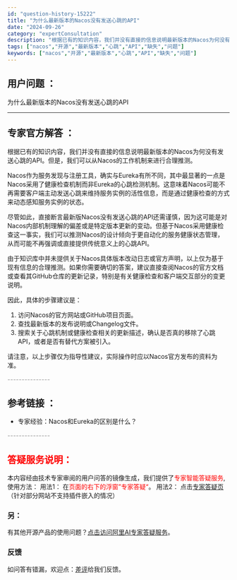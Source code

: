 ```yaml
---
id: "question-history-15222"
title: "为什么最新版本的Nacos没有发送心跳的API"
date: "2024-09-26"
category: "expertConsultation"
description: "根据已有的知识内容，我们并没有直接的信息说明最新版本的Nacos为何没有发送心跳的API。但是，我们可以从Nacos的工作机制来进行合理推测。Nacos作为服务发现与注册工具，确实与Eureka有所不同，其中最显著的一点是Nacos采用了健康检查机制而非Eureka的心跳检测机制。这意味着Nacos"
tags: ["nacos","开源","最新版本","心跳","API","缺失","问题"]
keywords: ["nacos","开源","最新版本","心跳","API","缺失","问题"]
---
```


## 用户问题 ： 
 为什么最新版本的Nacos没有发送心跳的API  

---------------
## 专家官方解答 ：

根据已有的知识内容，我们并没有直接的信息说明最新版本的Nacos为何没有发送心跳的API。但是，我们可以从Nacos的工作机制来进行合理推测。

Nacos作为服务发现与注册工具，确实与Eureka有所不同，其中最显著的一点是Nacos采用了健康检查机制而非Eureka的心跳检测机制。这意味着Nacos可能不再需要客户端主动发送心跳来维持服务实例的活性信息，而是通过健康检查的方式来动态感知服务实例的状态。

尽管如此，直接断言最新版Nacos没有发送心跳的API还需谨慎，因为这可能是对Nacos内部机制理解的偏差或是特定版本更新的变动。但基于Nacos采用健康检查这一事实，我们可以推测Nacos的设计倾向于更自动化的服务健康状态管理，从而可能不再强调或直接提供传统意义上的心跳API。

由于知识库中并未提供关于Nacos具体版本改动日志或官方声明，以上仅为基于现有信息的合理推测。如果你需要确切的答案，建议直接查阅Nacos的官方文档或查看其GitHub仓库的更新记录，特别是有关健康检查和客户端交互部分的变更说明。

因此，具体的步骤建议是：
1. 访问Nacos的官方网站或GitHub项目页面。
2. 查找最新版本的发布说明或Changelog文件。
3. 搜索关于心跳机制或健康检查相关的更新描述，确认是否真的移除了心跳API，或者是否有替代方案被引入。

请注意，以上步骤仅为指导性建议，实际操作时应以Nacos官方发布的资料为准。


<font color="#949494">---------------</font> 


## 参考链接 ：

* 专家经验：Nacos和Eureka的区别是什么？ 


 <font color="#949494">---------------</font> 
 


## <font color="#FF0000">答疑服务说明：</font> 

本内容经由技术专家审阅的用户问答的镜像生成，我们提供了<font color="#FF0000">专家智能答疑服务</font>,使用方法：
用法1： 在<font color="#FF0000">页面的右下的浮窗”专家答疑“</font>。
用法2： 点击[专家答疑页](https://answer.opensource.alibaba.com/docs/intro)（针对部分网站不支持插件嵌入的情况）
### 另：


有其他开源产品的使用问题？[点击访问阿里AI专家答疑服务](https://answer.opensource.alibaba.com/docs/intro)。
### 反馈
如问答有错漏，欢迎点：[差评](https://ai.nacos.io/user/feedbackByEnhancerGradePOJOID?enhancerGradePOJOId=15245)给我们反馈。
